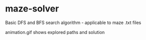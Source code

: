 # maze-solver
Basic DFS and BFS search algorithm - applicable to maze .txt files

animation.gif shows explored paths and solution


